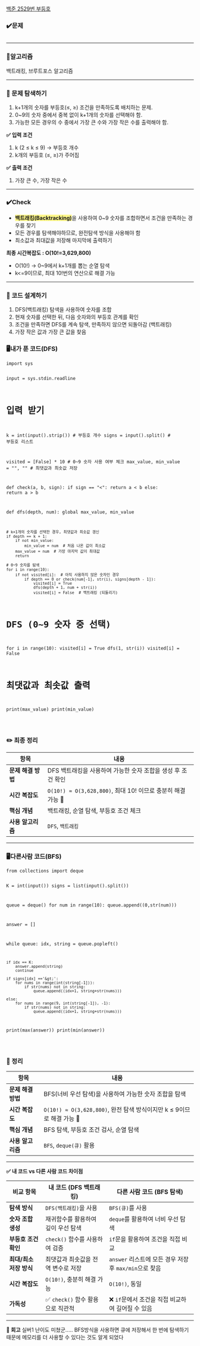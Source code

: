 <p><a href="https://www.acmicpc.net/problem/2529">백준 2529번 부등호</a></p>
<h3 id="✔️문제">✔️<strong>문제</strong></h3>
<p><img alt="" src="https://velog.velcdn.com/images/hyeyun98/post/dcc69f2d-12db-49f6-be7c-021154fdad1a/image.png" /></p>
<hr />
<h3 id="📍알고리즘">📍<strong>알고리즘</strong></h3>
<p>백트래킹, 브루트포스 알고리즘</p>
<hr />
<h3 id="📌-문제-탐색하기"><strong>📌 문제 탐색하기</strong></h3>
<ol>
<li>k+1개의 숫자를 부등호(≤, ≥) 조건을 만족하도록 배치하는 문제.</li>
<li>0~9의 숫자 중에서 중복 없이 k+1개의 숫자를 선택해야 함.</li>
<li>가능한 모든 경우의 수 중에서 가장 큰 수와 가장 작은 수를 출력해야 함.</li>
</ol>
<p><strong>✅ 입력 조건</strong></p>
<ol>
<li>k (2 ≤ k ≤ 9) → 부등호 개수</li>
<li>k개의 부등호 (≤, ≥)가 주어짐</li>
</ol>
<p><strong>✅ 출력 조건</strong></p>
<ol>
<li>가장 큰 수, 가장 작은 수</li>
</ol>
<hr />
<h3 id="✔️check"><strong>✔️Check</strong></h3>
<ul>
<li><span style="background-color: #FFF689;"><strong>백트래킹(Backtracking)</strong></span>을 사용하여 0~9 숫자를 조합하면서 조건을 만족하는 경우를 찾기</li>
<li>모든 경우를 탐색해야하므로, 완전탐색 방식을 사용해야 함</li>
<li>최소값과 최대값을 저장해 마지막에 출력하기</li>
</ul>
<p><strong>최종 시간복잡도 : O(10!=3,629,800)</strong></p>
<ul>
<li>O(10!) -&gt; 0~9에서 k+1개를 뽑는 순열 탐색</li>
<li>k&lt;=9이므로, 최대 10!번의 연산으로 해결 가능</li>
</ul>
<hr />
<h3 id="📌-코드-설계하기"><strong>📌 코드 설계하기</strong></h3>
<ol>
<li>DFS(백트래킹) 탐색을 사용하여 숫자를 조합</li>
<li>현재 숫자를 선택한 뒤, 다음 숫자와의 부등호 관계를 확인</li>
<li>조건을 만족하면 DFS를 계속 탐색, 만족하지 않으면 되돌아감 (백트래킹)</li>
<li>가장 작은 값과 가장 큰 값을 찾음</li>
</ol>
<h3 id="🖥️내가-푼-코드dfs"><strong>🖥️내가 푼 코드(DFS)</strong></h3>
<pre><code class="language-python">import sys

input = sys.stdin.readline

# 입력 받기
k = int(input().strip())  # 부등호 개수
signs = input().split()  # 부등호 리스트

visited = [False] * 10  # 0~9 숫자 사용 여부 체크
max_value, min_value = &quot;&quot;, &quot;&quot;  # 최댓값과 최솟값 저장


def check(a, b, sign):
    if sign == &quot;&lt;&quot;:
        return a &lt; b
    else:
        return a &gt; b


def dfs(depth, num):
    global max_value, min_value

    # k+1개의 숫자를 선택한 경우, 최댓값과 최솟값 갱신
    if depth == k + 1:
        if not min_value:
            min_value = num  # 처음 나온 값이 최소값
        max_value = num  # 가장 마지막 값이 최대값
        return

    # 0~9 숫자를 탐색
    for i in range(10):
        if not visited[i]:  # 아직 사용하지 않은 숫자인 경우
            if depth == 0 or check(num[-1], str(i), signs[depth - 1]):
                visited[i] = True
                dfs(depth + 1, num + str(i))
                visited[i] = False  # 백트래킹 (되돌리기)


# DFS (0~9 숫자 중 선택)
for i in range(10):
    visited[i] = True
    dfs(1, str(i))
    visited[i] = False

# 최댓값과 최솟값 출력
print(max_value)
print(min_value)


</code></pre>
<h3 id="✏️-최종-정리">✏️ 최종 정리</h3>
<table>
<thead>
<tr>
<th>항목</th>
<th>내용</th>
</tr>
</thead>
<tbody><tr>
<td><strong>문제 해결 방법</strong></td>
<td>DFS 백트래킹을 사용하여 가능한 숫자 조합을 생성 후 조건 확인</td>
</tr>
<tr>
<td><strong>시간 복잡도</strong></td>
<td><code>O(10!) ≈ O(3,628,800)</code>, 최대 10! 이므로 충분히 해결 가능 🚀</td>
</tr>
<tr>
<td><strong>핵심 개념</strong></td>
<td>백트래킹, 순열 탐색, 부등호 조건 체크</td>
</tr>
<tr>
<td><strong>사용 알고리즘</strong></td>
<td><code>DFS</code>, <code>백트래킹</code></td>
</tr>
</tbody></table>
<hr />
<h3 id="🖥️다른사람-코드bfs"><strong>🖥️다른사람 코드(BFS)</strong></h3>
<pre><code class="language-python">from collections import deque

K = int(input())
signs = list(input().split())

queue = deque()
for num in range(10):
    queue.append((0,str(num)))

answer = []

while queue:
    idx, string = queue.popleft()

    if idx == K:
        answer.append(string)
        continue

    if signs[idx] =='&gt;':
        for nums in range(int(string[-1])):
            if str(nums) not in string:
                queue.append((idx+1, string+str(nums)))

    else:
        for nums in range(9, int(string[-1]), -1):
            if str(nums) not in string:
                queue.append((idx+1, string+str(nums)))

print(max(answer))
print(min(answer))


</code></pre>
<h3 id="📌-정리">📌 정리</h3>
<table>
<thead>
<tr>
<th>항목</th>
<th>내용</th>
</tr>
</thead>
<tbody><tr>
<td><strong>문제 해결 방법</strong></td>
<td>BFS(너비 우선 탐색)을 사용하여 가능한 숫자 조합을 탐색</td>
</tr>
<tr>
<td><strong>시간 복잡도</strong></td>
<td><code>O(10!) ≈ O(3,628,800)</code>, 완전 탐색 방식이지만 k ≤ 9이므로 해결 가능 🚀</td>
</tr>
<tr>
<td><strong>핵심 개념</strong></td>
<td>BFS 탐색, 부등호 조건 검사, 순열 탐색</td>
</tr>
<tr>
<td><strong>사용 알고리즘</strong></td>
<td><code>BFS</code>, <code>deque(큐)</code> 활용</td>
</tr>
</tbody></table>
<hr />
<p><strong>✅ 내 코드 vs 다른 사람 코드 차이점</strong></p>
<table>
<thead>
<tr>
<th>비교 항목</th>
<th>내 코드 (DFS 백트래킹)</th>
<th>다른 사람 코드 (BFS 탐색)</th>
</tr>
</thead>
<tbody><tr>
<td><strong>탐색 방식</strong></td>
<td><code>DFS(백트래킹)</code>을 사용</td>
<td><code>BFS(큐)</code>를 사용</td>
</tr>
<tr>
<td><strong>숫자 조합 생성</strong></td>
<td>재귀함수를 활용하여 깊이 우선 탐색</td>
<td><code>deque</code>를 활용하여 너비 우선 탐색</td>
</tr>
<tr>
<td><strong>부등호 조건 확인</strong></td>
<td><code>check()</code> 함수를 사용하여 검증</td>
<td><code>if</code>문을 활용하여 조건을 직접 비교</td>
</tr>
<tr>
<td><strong>최대/최소 저장 방식</strong></td>
<td>최댓값과 최솟값을 전역 변수로 저장</td>
<td><code>answer</code> 리스트에 모든 경우 저장 후 <code>max/min</code>으로 찾음</td>
</tr>
<tr>
<td><strong>시간 복잡도</strong></td>
<td><code>O(10!)</code>, 충분히 해결 가능</td>
<td><code>O(10!)</code>, 동일</td>
</tr>
<tr>
<td><strong>가독성</strong></td>
<td>✅ <code>check()</code> 함수 활용으로 직관적</td>
<td>❌ <code>if</code>문에서 조건을 직접 비교하여 길어질 수 있음</td>
</tr>
</tbody></table>
<hr />
<p><strong>📌 회고</strong>
실버1 난이도 미쳤군..... 
BFS방식을 사용하면 큐에 저장해서 한 번에 탐색하기 때문에 메모리를 더 사용할 수 있다는 것도 알게 되었다</p>